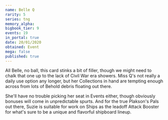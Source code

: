 ```yaml
---
name: Belle Q
rarity: 5
series: tng
memory_alpha:
bigbook_tier: 9
events: 19
in_portal: true
date: 20/01/2020
obtained: Event
mega: false
published: true
---
```


All Belle, no ball, this card stinks a bit of filler, though we might need to chalk that one up to the lack of Civil War era showers. Miss Q's not really a daily use option any longer, but her Collections in hand are tempting enough across from lots of Behold debris floating out there.

She'll have no trouble picking her seat in Events either, though obviously bonuses will come in unpredictable spurts. And for the true Plakson's Pals out there, Suzie is suitable for work on Ships as the leadoff Attack Booster for what's sure to be a unique and flavorful shipboard lineup.
